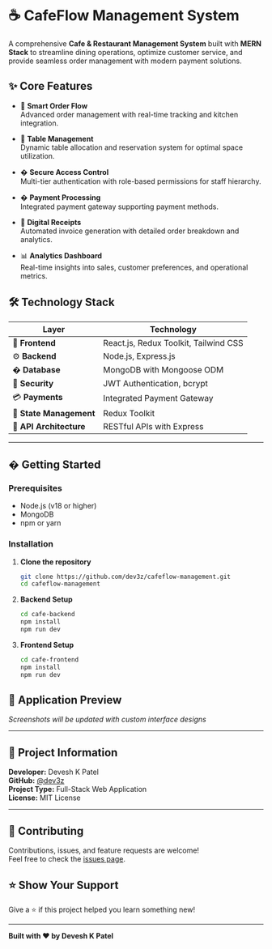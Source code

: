 # ☕ **CafeFlow Management System**  

A comprehensive **Cafe & Restaurant Management System** built with **MERN Stack** to streamline dining operations, optimize customer service, and provide seamless order management with modern payment solutions.

## ✨ **Core Features**

- 🔄 **Smart Order Flow**  
  Advanced order management with real-time tracking and kitchen integration.

- 🏪 **Table Management**  
  Dynamic table allocation and reservation system for optimal space utilization.

- � **Secure Access Control**  
  Multi-tier authentication with role-based permissions for staff hierarchy.

- � **Payment Processing**  
  Integrated payment gateway supporting payment methods.

- 📄 **Digital Receipts**  
  Automated invoice generation with detailed order breakdown and analytics.

- 📊 **Analytics Dashboard**  
  Real-time insights into sales, customer preferences, and operational metrics.

## 🛠️ **Technology Stack**

| **Layer**                | **Technology**                |
|--------------------------|-------------------------------|
| 🎨 **Frontend**          | React.js, Redux Toolkit, Tailwind CSS  |
| ⚙️ **Backend**           | Node.js, Express.js           |
| � **Database**          | MongoDB with Mongoose ODM     |
| 🔐 **Security**          | JWT Authentication, bcrypt     |
| 💳 **Payments**          | Integrated Payment Gateway     |
| 🏪 **State Management**   | Redux Toolkit                 |
| 🚀 **API Architecture**   | RESTful APIs with Express     |

---

## � **Getting Started**

### Prerequisites
- Node.js (v18 or higher)
- MongoDB
- npm or yarn

### Installation

1. **Clone the repository**
   ```bash
   git clone https://github.com/dev3z/cafeflow-management.git
   cd cafeflow-management
   ```

2. **Backend Setup**
   ```bash
   cd cafe-backend
   npm install
   npm run dev
   ```

3. **Frontend Setup**
   ```bash
   cd cafe-frontend
   npm install
   npm run dev
   ```

## 📸 **Application Preview**

*Screenshots will be updated with custom interface designs*

---

## 📝 **Project Information**

**Developer:** Devesh K Patel  
**GitHub:** [@dev3z](https://github.com/dev3z)  
**Project Type:** Full-Stack Web Application  
**License:** MIT License  

---

## 🤝 **Contributing**

Contributions, issues, and feature requests are welcome!  
Feel free to check the [issues page](https://github.com/dev3z/cafeflow-management/issues).

## ⭐ **Show Your Support**

Give a ⭐ if this project helped you learn something new!

---

**Built with ❤️ by Devesh K Patel**
